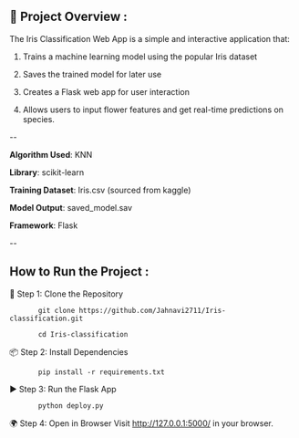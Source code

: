 ## 📌 Project Overview :

The Iris Classification Web App is a simple and interactive application that:

   1. Trains a machine learning model using the popular Iris dataset
   
   2. Saves the trained model for later use
   
   3. Creates a Flask web app for user interaction
   
   4. Allows users to input flower features and get real-time predictions on species.
   
--

**Algorithm Used**:  KNN

**Library**: scikit-learn

**Training Dataset**: Iris.csv (sourced from kaggle)

**Model Output**: saved_model.sav

**Framework**:  Flask


--

## How to Run the Project : 

🔧 Step 1: Clone the Repository

           git clone https://github.com/Jahnavi2711/Iris-classification.git
           
           cd Iris-classification
           
📦 Step 2: Install Dependencies

           pip install -r requirements.txt
           
▶️ Step 3: Run the Flask App

           python deploy.py
           
🌍 Step 4: Open in Browser
           Visit http://127.0.0.1:5000/ in your browser.
